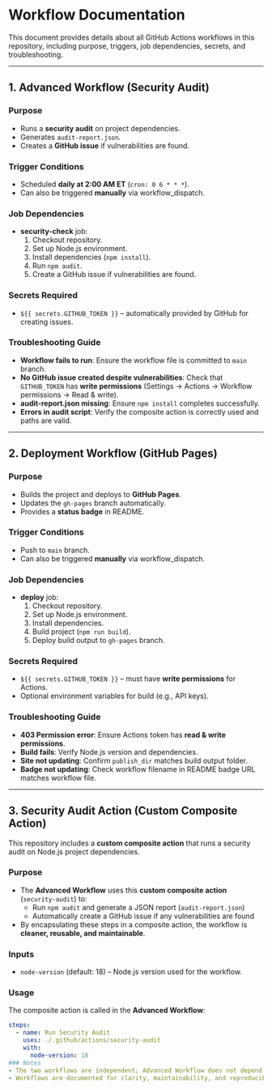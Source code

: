 
# Workflow Documentation

This document provides details about all GitHub Actions workflows in this repository, including purpose, triggers, job dependencies, secrets, and troubleshooting.

---

## 1. Advanced Workflow (Security Audit)

### Purpose
- Runs a **security audit** on project dependencies.
- Generates `audit-report.json`.
- Creates a **GitHub issue** if vulnerabilities are found.

### Trigger Conditions
- Scheduled **daily at 2:00 AM ET** (`cron: 0 6 * * *`).
- Can also be triggered **manually** via workflow_dispatch.

### Job Dependencies
- **security-check** job:
  1. Checkout repository.
  2. Set up Node.js environment.
  3. Install dependencies (`npm install`).
  4. Run `npm audit`.
  5. Create a GitHub issue if vulnerabilities are found.

### Secrets Required
- `${{ secrets.GITHUB_TOKEN }}` – automatically provided by GitHub for creating issues.

### Troubleshooting Guide
- **Workflow fails to run**: Ensure the workflow file is committed to `main` branch.
- **No GitHub issue created despite vulnerabilities**: Check that `GITHUB_TOKEN` has **write permissions** (Settings → Actions → Workflow permissions → Read & write).
- **audit-report.json missing**: Ensure `npm install` completes successfully.
- **Errors in audit script**: Verify the composite action is correctly used and paths are valid.

---

## 2. Deployment Workflow (GitHub Pages)

### Purpose
- Builds the project and deploys to **GitHub Pages**.
- Updates the `gh-pages` branch automatically.
- Provides a **status badge** in README.

### Trigger Conditions
- Push to `main` branch.
- Can also be triggered **manually** via workflow_dispatch.

### Job Dependencies
- **deploy** job:
  1. Checkout repository.
  2. Set up Node.js environment.
  3. Install dependencies.
  4. Build project (`npm run build`).
  5. Deploy build output to `gh-pages` branch.

### Secrets Required
- `${{ secrets.GITHUB_TOKEN }}` – must have **write permissions** for Actions.
- Optional environment variables for build (e.g., API keys).

### Troubleshooting Guide
- **403 Permission error**: Ensure Actions token has **read & write permissions**.
- **Build fails**: Verify Node.js version and dependencies.
- **Site not updating**: Confirm `publish_dir` matches build output folder.
- **Badge not updating**: Check workflow filename in README badge URL matches workflow file.

---
## 3. Security Audit Action (Custom Composite Action)

This repository includes a **custom composite action** that runs a security audit on Node.js project dependencies.

### Purpose
- The **Advanced Workflow** uses this **custom composite action** (`security-audit`) to:
  - Run `npm audit` and generate a JSON report (`audit-report.json`)
  - Automatically create a GitHub issue if any vulnerabilities are found
- By encapsulating these steps in a composite action, the workflow is **cleaner, reusable, and maintainable**.

### Inputs
- `node-version` (default: 18) – Node.js version used for the workflow.

### Usage
The composite action is called in the **Advanced Workflow**:

```yaml
steps:
  - name: Run Security Audit
    uses: ./.github/actions/security-audit
    with:
      node-version: 18
### Notes
- The two workflows are independent; Advanced Workflow does not depend on Deployment Workflow.
- Workflows are documented for clarity, maintainability, and reproducibility.
